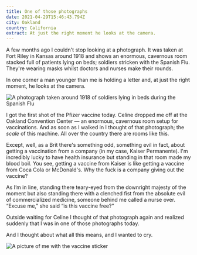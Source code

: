 ```yaml
---
title: One of those photographs
date: 2021-04-29T15:46:43.794Z
city: Oakland
country: California
extract: At just the right moment he looks at the camera.
---
```

A few months ago I couldn't stop looking at a photograph. It was taken at Fort Riley in Kansas around 1918 and shows an enormous, cavernous room stacked full of patients lying on beds; soldiers stricken with the Spanish Flu. They're wearing masks whilst doctors and nurses make their rounds. 

In one corner a man younger than me is holding a letter and, at just the right moment, he looks at the camera.

![A photograph taken around 1918 of soldiers lying in beds during the Spanish Flu](uploads/2560px-emergency_hospital_during_influenza_epidemic-_camp_funston-_kansas_-_ncp_1603.jpeg)

I got the first shot of the Pfizer vaccine today. Celine dropped me off at the Oakland Convention Center — an enormous, cavernous room setup for vaccinations. And as soon as I walked in I thought of that photograph; the _scale_ of this machine. All over the country there are rooms like this.

Except, well, as a Brit there's something odd, something evil in fact, about getting a vaccination from a company (in my case, Kaiser Permanente). I'm incredibly lucky to have health insurance but standing in that room made my blood boil. You see, getting a vaccine from Kaiser is like getting a vaccine from Coca Cola or McDonald's. Why the fuck is a company giving out the vaccine?

As I’m in line, standing there teary-eyed from the downright majesty of the moment but also standing there with a clenched fist from the absolute evil of commercialized medicine, someone behind me called a nurse over. “Excuse me," she said “is this vaccine free?”

Outside waiting for Celine I thought of that photograph again and realized suddenly that I was in one of those photographs today. 

And I thought about what all this means, and I wanted to cry.

![A picture of me with the vaccine sticker](uploads/d7948191-77d5-4fc7-aa48-c63e3b075325_1_105_c-1.jpg)